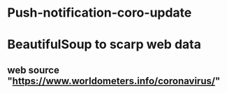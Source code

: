 # Push-notification-coro-update

# BeautifulSoup to scarp web data
## web source "https://www.worldometers.info/coronavirus/"

